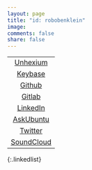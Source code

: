 ```yaml
---
layout: page
title: "id: robobenklein"
image:
comments: false
share: false
---
```

<style>
.linkedlist td {
  position: relative;
  overflow: hidden;
  transform: translate3d(0, 0, 0);
}
.linkedlist td:after {
  content: "";
  display: block;
  position: absolute;
  width: 100%;
  height: 100%;
  top: 0;
  left: 0;
  pointer-events: none;
  background-image: radial-gradient(circle, #000 10%, transparent 10.01%);
  background-repeat: no-repeat;
  background-position: 50%;
  transform: scale(0, 0);
  opacity: 0;
  transition: 1s;
}
.linkedlist td:hover:after {
  transform: scale(0, 0);
  opacity: .2;
  transition: transform .2s, opacity 0.6s;
  background-image: radial-gradient(circle, #000 10%, transparent 10.01%);
  background-repeat: no-repeat;
  background-position: 50%;
  transform: scale(10, 10);
}
.linkedlist thead {
  display: none;
}
.linkedlist td {
  display: block;
  font-weight: 800;
  font-size: 1.1em;
  border: 2px solid #000;
  margin: 8px 0px;
  width: 100%;
}
.linkedlist td:hover {
  transition: all 0.3s ease;
  border: 2px solid #ed2024;
}
.linkedlist a {
  padding: 10px 0px;
  display: block;
  width: 100%;
  color: unset;
}
.linkedlist a:hover {
  color: inherit;
}
</style>
|                                                              |
|:------------------------------------------------------------:|
|                        [Unhexium](/)                         |
|          [Keybase](https://keybase.io/robobenklein)          |
|          [Github](https://github.com/robobenklein/)          |
|          [Gitlab](https://gitlab.com/robobenklein/)          |
|       [LinkedIn](https://linkedin.com/in/robobenklein)       |
| [AskUbuntu](https://askubuntu.com/users/162914/robobenklein) |
|         [Twitter](https://twitter.com/robobenklein)          |
|      [SoundCloud](https://soundcloud.com/robobenklein)       |
{:.linkedlist}

